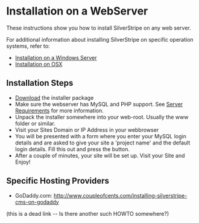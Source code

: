 # Installation on a WebServer

These instructions show you how to install SilverStripe on any web server.

For additional information about installing SilverStripe on specific operation systems, refer to:

*  [Installation on a Windows Server](http://doc.silverstripe.com/doku.php?id=installation-on-windows)
*  [Installation on OSX](http://doc.silverstripe.com/doku.php?id=installation-on-mac-osx)
## Installation Steps

*  [Download](http://silverstripe.org/download) the installer package
*  Make sure the webserver has MySQL and PHP support.  See [Server Requirements](server-requirements) for more information. 
*  Unpack the installer somewhere into your web-root. Usually the www folder or similar.
*  Visit your Sites Domain or IP Address in your webbrowser
*  You will be presented with a form where you enter your MySQL login details and are asked to give your site a 'project name' and the default login details.  Fill this out and press the button.
*  After a couple of minutes, your site will be set up. Visit your Site and Enjoy!



## Specific Hosting Providers

*  GoDaddy.com: http://www.coupleofcents.com/installing-silverstripe-cms-on-godaddy

(this is a dead link -- Is there another such HOWTO somewhere?)
